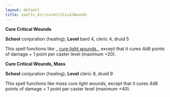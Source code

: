 ```yaml
---
layout: default
title: spells_dir/cureCriticalWounds
---
```

 **Cure Critical Wounds**

**School** conjuration (healing); **Level** bard 4, cleric 4, druid 5

This spell functions like _ [cure light wounds](../cureLightWounds#_cure-light-wounds)_, except that it cures 4d8 points of damage + 1 point per caster level (maximum +20).

**Cure Critical Wounds, Mass**

**School** conjuration (healing); **Level** cleric 8, druid 9

This spell functions like _mass cure light wounds_, except that it cures 4d8 points of damage + 1 point per caster level (maximum +40).

